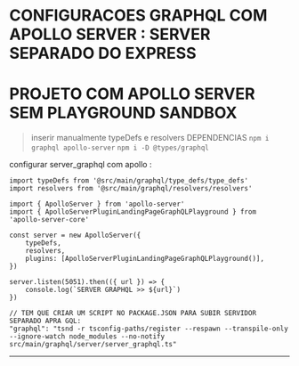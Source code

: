 # CONFIGURACOES GRAPHQL COM APOLLO SERVER : SERVER SEPARADO DO EXPRESS

# PROJETO COM APOLLO SERVER SEM PLAYGROUND SANDBOX

> inserir manualmente typeDefs e resolvers
> DEPENDENCIAS
```npm i graphql apollo-server```
```npm i -D @types/graphql```

configurar server_graphql com apollo :

```
import typeDefs from '@src/main/graphql/type_defs/type_defs'
import resolvers from '@src/main/graphql/resolvers/resolvers'

import { ApolloServer } from 'apollo-server'
import { ApolloServerPluginLandingPageGraphQLPlayground } from 'apollo-server-core'

const server = new ApolloServer({
    typeDefs,
    resolvers,
    plugins: [ApolloServerPluginLandingPageGraphQLPlayground()],
})

server.listen(5051).then(({ url }) => {
    console.log(`SERVER GRAPHQL >> ${url}`)
})

// TEM QUE CRIAR UM SCRIPT NO PACKAGE.JSON PARA SUBIR SERVIDOR SEPARADO APRA GQL:
"graphql": "tsnd -r tsconfig-paths/register --respawn --transpile-only --ignore-watch node_modules --no-notify src/main/graphql/server/server_graphql.ts"

```

---
